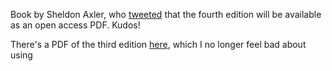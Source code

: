 Book by Sheldon Axler, who [tweeted](https://twitter.com/AxlerLinear/status/1577459846315507712) that the fourth edition will be available as an open access PDF. Kudos!

There's a PDF of the third edition [here](https://web.math.ucsb.edu/~agboola/teaching/2021/spring/108A/axler.pdf), which I no longer feel bad about using